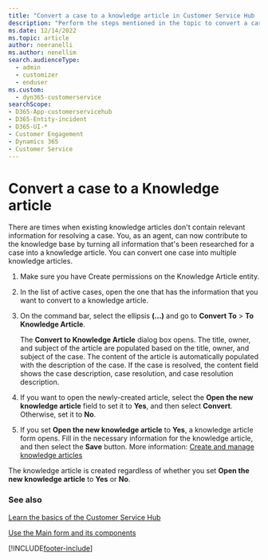 ```yaml
---
title: "Convert a case to a knowledge article in Customer Service Hub | MicrosoftDocs"
description: "Perform the steps mentioned in the topic to convert a case to a Knowledge article in Customer Service Hub for Dynamics 365 Customer Service."
ms.date: 12/14/2022
ms.topic: article
author: neeranelli
ms.author: nenellim
search.audienceType: 
  - admin
  - customizer
  - enduser
ms.custom: 
  - dyn365-customerservice
searchScope:
- D365-App-customerservicehub
- D365-Entity-incident
- D365-UI-*
- Customer Engagement
- Dynamics 365
- Customer Service
---
```


# Convert a case to a Knowledge article

There are times when existing knowledge articles don't contain relevant information for resolving a case. You, as an agent, can now contribute to the knowledge base by turning all information that's been researched for a case into a knowledge article. You can convert one case into multiple knowledge articles.  


1. Make sure you have Create permissions on the Knowledge Article entity.  

2. In the list of active cases, open the one that has the information that you want to convert to a knowledge article.  

3. On the command bar, select the ellipsis **(...)** and go to **Convert To** > **To Knowledge Article**.  

    The **Convert to Knowledge Article** dialog box opens. The title, owner, and subject of the article are populated based on the title, owner, and subject of the case. The content of the article is automatically populated with the description of the case. If the case is resolved, the content field shows the case description, case resolution, and case resolution description.  

4. If you want to open the newly-created article, select the **Open the new knowledge article** field to set it to **Yes**, and then select **Convert**. Otherwise, set it to **No**.  

5. If you set **Open the new knowledge article** to **Yes**, a knowledge article form opens. Fill in the necessary information for the knowledge article, and then select the **Save** button. More information: [Create and manage knowledge articles](customer-service-hub-user-guide-knowledge-article.md#create-and-manage-knowledge-articles)

The knowledge article is created regardless of whether you set **Open the new knowledge article** to **Yes** or **No**.  

### See also

[Learn the basics of the Customer Service Hub ](../implement/customer-service-hub-user-guide-basics.md)

[Use the Main form and its components](../../customerengagement/on-premises/customize/use-main-form-and-components.md)


[!INCLUDE[footer-include](../../includes/footer-banner.md)]
